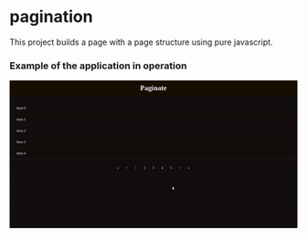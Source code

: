 # pagination

This project builds a page with a page structure using pure javascript.

### Example of the application in operation

![Application](https://github.com/Fagnermeds/pagination/blob/master/pagination.gif)
